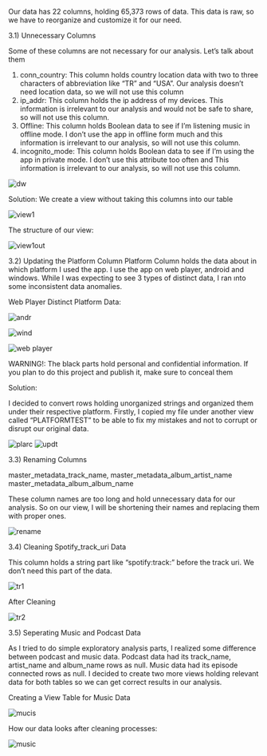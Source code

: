 Our data has 22 columns, holding 65,373 rows of data. This data is raw, so we have to reorganize and customize it for our need.

3.1) Unnecessary Columns

Some of these columns are not necessary for our analysis. Let’s talk about them

1) conn_country: This column holds country location data with two to three characters of abbreviation like “TR” and “USA”. Our analysis doesn’t need location data, so we will not use this column
2) ip_addr: This column holds the ip address of my devices. This information is irrelevant to our analysis and would not be safe to share, so will not use this column.
3) Offline: This column holds Boolean data to see if I’m listening music in offline mode. I don’t use the app in offline form much and this information is irrelevant to our analysis, so will not use this column.
4) incognito_mode: This column holds Boolean data to see if I’m using the app in private mode. I don’t use this attribute too often and This information is irrelevant to our analysis, so will not use this column.


![dw](https://github.com/user-attachments/assets/138e4434-8a9d-4b6a-aa4c-fb07d0696c37)

Solution:
We create a view without taking this columns into our table

![view1](https://github.com/user-attachments/assets/631115a5-195d-4f46-96b6-07c6740faa87)

The structure of our view:

![view1out](https://github.com/user-attachments/assets/9bea7ea5-4f30-44e4-81ed-e6e7c4e4319d)

3.2) Updating the Platform Column
Platform Column holds the data about in which platform I used the app. I use the app on web player, android and windows. 
While I was expecting to see 3 types of distinct data, I ran ınto some inconsistent data anomalies.

Web Player Distinct Platform Data:

![andr](https://github.com/user-attachments/assets/6c020eda-3ccc-4ccb-a1e2-dcf22dfbcc02)

![wind](https://github.com/user-attachments/assets/d82d92fc-25fa-4a93-8c4d-a624d4c196aa)

![web player](https://github.com/user-attachments/assets/ffffaf60-f3c4-4688-a5ce-49c9b2b71a3d)

WARNING!: The black parts hold personal and confidential information. If you plan to do this project and publish it, make sure to conceal them

Solution:

I decided to convert rows holding unorganized strings and organized them under their respective platform. Firstly, I copied my file under another view called “PLATFORMTEST” to be able to fix my mistakes and not to corrupt or disrupt our original data.

![plarc](https://github.com/user-attachments/assets/8b0a4f8d-c9f1-449f-82ff-1174e5f1977d)
![updt](https://github.com/user-attachments/assets/a660bfec-b2b2-4749-a47e-ae7b1a4609f5)

3.3) Renaming Columns

master_metadata_track_name,	
master_metadata_album_artist_name
master_metadata_album_album_name

These column names are too long and hold unnecessary data for our analysis. So on our view, I will be shortening their names and replacing them with proper ones.

![rename](https://github.com/user-attachments/assets/98e64a7a-df00-4eda-8e12-e7062bf676cf)

3.4) Cleaning Spotify_track_uri Data

This column holds a string part like “spotify:track:” before the track uri. We don’t need this part of the data.

![tr1](https://github.com/user-attachments/assets/64b58637-42d8-40e0-919f-6fa27427705d)

After Cleaning

![tr2](https://github.com/user-attachments/assets/44083b80-ab86-42c0-ac1e-9735374fc3b2)

3.5) Seperating Music and Podcast Data

As I tried to do simple exploratory analysis parts, I realized some difference between podcast and music data. 
Podcast data had its track_name, artist_name and album_name rows as null. Music data had its episode connected rows as null. 
I decided to create two more views holding relevant data for both tables so we can get correct results in our analysis.

Creating a View Table for Music Data

![mucis](https://github.com/user-attachments/assets/377e1f37-d52f-46c3-9ce3-6fc1c9d71e8d)

How our data looks after cleaning processes:

![music](https://github.com/user-attachments/assets/2df8a291-affd-45fc-b517-2dfdc39fb29b)


